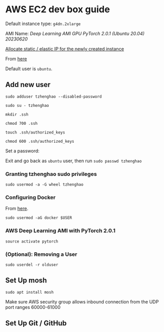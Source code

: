 # AWS EC2 dev box guide

Default instance type: `g4dn.2xlarge`

AMI Name: *Deep Learning AMI GPU PyTorch 2.0.1 (Ubuntu 20.04) 20230620*

[Allocate static / elastic IP for the newly created instance](https://docs.aws.amazon.com/AWSEC2/latest/UserGuide/elastic-ip-addresses-eip.html#using-instance-addressing-eips-allocating)

From [here](https://docs.aws.amazon.com/AWSEC2/latest/UserGuide/managing-users.html#create-user-account)

Default user is `ubuntu`.

## Add new user
`sudo adduser tzhenghao --disabled-password`

`sudo su - tzhenghao`

`mkdir .ssh`

`chmod 700 .ssh`

`touch .ssh/authorized_keys`

`chmod 600 .ssh/authorized_keys`

Set a password:

Exit and go back as `ubuntu` user, then run `sudo passwd tzhenghao`


### Granting tzhenghao sudo privileges
`sudo usermod -a -G wheel tzhenghao`


### Configuring Docker

From [here](https://docs.docker.com/engine/install/linux-postinstall).

`sudo usermod -aG docker $USER`


### AWS Deep Learning AMI with PyTorch 2.0.1
`source activate pytorch`

### (Optional): Removing a User

`sudo userdel -r olduser`

## Set Up mosh

`sudo apt install mosh`

Make sure AWS security group allows inbound connection from the UDP port ranges
60000-61000

## Set Up Git / GitHub

